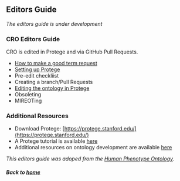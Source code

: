 ---
---

## Editors Guide

_The editors guide is under development_

### CRO Editors Guide
CRO is edited in Protege and via GitHub Pull Requests.
- [How to make a good term request](editorsguide/howtomakeatermrequest.md)
- [Setting up Protege](editorsguide/settingup.md)
- Pre-edit checkliist
- Creating a branch/Pull Requests
- [Editing the ontology in Protege](editorsguide/CROeditorsguide.md)
- Obsoleting
- MIREOTing

### Additional Resources


- Download Protege: [https://protege.stanford.edu/](https://protege.stanford.edu/)  
- A Protege tutorial is available [here](https://ontology101tutorial.readthedocs.io/en/latest/)  
- Additional resources on ontology development are available [here](https://tislab.org/ontologyResources.html)

_This editors guide was adoped from the [Human Phenotype Ontology](https://github.com/obophenotype/human-phenotype-ontology/wiki)._

##### Back to [home](https://data2health.github.io/contributor-role-ontology/)
